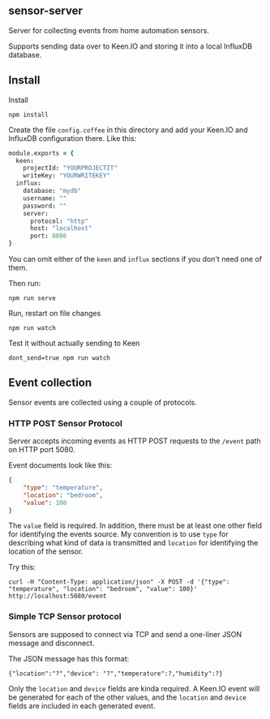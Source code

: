 ## sensor-server

Server for collecting events from home automation sensors.

Supports sending data over to Keen.IO and storing it into a local InfluxDB database.

## Install

Install

    npm install

Create the file `config.coffee` in this  directory and add your Keen.IO and InfluxDB configuration there. Like this:

```coffeescript
module.exports = {
  keen:
    projectId: "YOURPROJECTIT"
    writeKey: "YOURWRITEKEY"
  influx:
    database: "mydb"
    username: ""
    password: ""
    server:
      protocol: "http"
      host: "localhost"
      port: 8086
}
```

You can omit either of the `keen` and `influx` sections if you don't need one of them.

Then run:

    npm run serve

Run, restart on file changes

    npm run watch

Test it without actually sending to Keen

    dont_send=true npm run watch

## Event collection

Sensor events are collected using a couple of protocols.

### HTTP POST Sensor Protocol

Server accepts incoming events as HTTP POST requests to the `/event` path on HTTP port 5080.

Event documents look like this:

```json
{
    "type": "temperature", 
    "location": "bedroom", 
    "value": 100
}
```

The `value` field is required. In addition, there must be at least one other field for identifying the events source. My convention is to use `type` for describing what kind of data is transmitted and `location` for identifying the location of the sensor.

Try this:

    curl -H "Content-Type: application/json" -X POST -d '{"type": "temperature", "location": "bedroom", "value": 100}' http://localhost:5080/event

### Simple TCP Sensor protocol

Sensors are supposed to connect via TCP and send a one-liner JSON message and disconnect.

The JSON message has this format:

    {"location":"?","device": "?","temperature":?,"humidity":?}

Only the `location` and `device` fields are kinda required. A Keen.IO event
will be generated for each of the other values, and the `location` and `device`
fields are included in each generated event.
